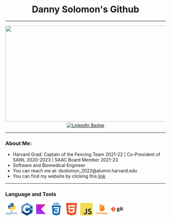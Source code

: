 <div align = "center">
  <p>
  <h1>Danny Solomon's Github</h1>
  </p>
</div>

---

<div align="center">
  <img src="https://media.giphy.com/media/dWesBcTLavkZuG35MI/giphy.gif" width="600" height="300"/>
</div>

<div id="badges" align="center">
  <a href="https://www.linkedin.com/in/daniel-solomon-6310a11b1/">
    <img src="https://img.shields.io/badge/LinkedIn-blue?style=for-the-badge&logo=linkedin&logoColor=white" alt="LinkedIn Badge"/>
  </a>
</div>

---

<div>
  <p>
  <h3>About Me: </h3>
  <div>
    <ul>
    <li>Harvard Grad: Captain of the Fencing Team 2021-22 | Co-President of SAWL 2020-2023 | SAAC Board Member 2021-23</li>
    <li>Software and Biomedical Engineer</li>
    <li>You can reach me at: dsolomon_2022@alumni.harvard.edu</li>
    <li>You can find my website by clicking this <a href = "https://dsolomon-portfolio.netlify.app/">link</a></li>
  </ul>
  </div>
  </p>
</div>

---

<div>
  <p>
  <h3>Language and Tools </h3>
  </p>
  <div>
   <img src="https://github.com/devicons/devicon/blob/master/icons/python/python-original-wordmark.svg" title="Python" alt="Python" width="40" height="40"/>&nbsp;
  <img src="https://github.com/devicons/devicon/blob/master/icons/cplusplus/cplusplus-original.svg" title="Cplusplus" **alt="Cplusplus" width="40" height="40"/>
  <img src="https://github.com/devicons/devicon/blob/master/icons/kotlin/kotlin-original.svg" title="Kotlin" alt="Kotlin" width="40" height="40"/>&nbsp;
  <img src="https://github.com/devicons/devicon/blob/master/icons/css3/css3-plain-wordmark.svg"  title="CSS3" alt="CSS" width="40" height="40"/>&nbsp;
  <img src="https://github.com/devicons/devicon/blob/master/icons/html5/html5-original.svg" title="HTML5" alt="HTML" width="40" height="40"/>&nbsp;
  <img src="https://github.com/devicons/devicon/blob/master/icons/javascript/javascript-original.svg" title="JavaScript" alt="JavaScript" width="40" height="40"/>&nbsp;
  <img src="https://github.com/devicons/devicon/blob/master/icons/firebase/firebase-plain-wordmark.svg" title="Firebase" alt="Firebase" width="40" height="40"/>&nbsp;
  <img src="https://github.com/devicons/devicon/blob/master/icons/git/git-original-wordmark.svg" title="Git" **alt="Git" width="40" height="40"/>
</div>
</div>
